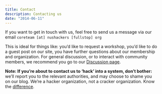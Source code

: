```yaml
---
title: Contact
description: Contacting us
date: "2014-06-11"
---
```


If you want to get in touch with us, feel free to send us a message via our email `coreteam [at] nushackers [fullstop] org`

This is ideal for things like: you’d like to request a workshop, you’d like to do a guest post on our site, you have
further questions about our membership and organization. For general discussion,
or to interact with community members, we recommend you go to our [Discussion page](/discussion/).

__Note: If you’re about to contact us to ‘hack’ into a system, don’t bother:__ we’ll
report you to the relevant authorities, and may choose to shame you on our blog.
We’re a hacker organization, not a cracker organization. Know the [difference](/hackerdefined/).

